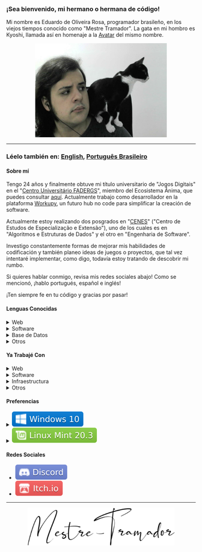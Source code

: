 ### ¡Sea bienvenido, mi hermano o hermana de código!

Mi nombre es Eduardo de Oliveira Rosa, programador brasileño, en los viejos tiempos
conocido como "Mestre Tramador". La gata en mi hombro es Kyoshi, llamada así en
homenaje a la [Avatar] del mismo nombre.

<p align="center">
  <img
    src="./assets/images/mestre-tramador-and-kyoshi.jpg"
    alt="Una foto de mi mismo y mi gata"
    width="350"
    height="250"
  />
</p>

---

### Léelo también en: [English], [Português Brasileiro]

#### Sobre mí

Tengo 24 años y finalmente obtuve mi título universitario de "Jogos Digitais" en
el "[Centro Universitário FADERGS]", miembro del Ecosistema Ânima, que puedes
consultar [aquí][FADERGS]. Actualmente trabajo como desarrollador en la plataforma
[Workupy], un futuro hub no code para simplificar la creación de software.

Actualmente estoy realizando dos posgrados en "[CENES]" ("Centro de Estudos de
Especialização e Extensão"), uno de los cuales es en "Algoritmos e Estruturas
de Dados" y el otro en "Engenharia de Software".

Investigo constantemente formas de mejorar mis habilidades de codificación y también
planeo ideas de juegos o proyectos, que tal vez intentaré implementar, como digo,
todavía estoy tratando de descobrir mi rumbo.

Si quieres hablar conmigo, revisa mis redes sociales abajo! Como se mencionó,
¡hablo portugués, español e inglés!

¡Ten siempre fe en tu código y gracias por pasar!

#### Lenguas Conocidas

<!-- #region Web -->
<details>

<summary>
  Web
</summary>

<!-- #region Frontend -->
##### Frontend

- [![HTML](assets/badges/html.svg)](https://developer.mozilla.org/en-US/docs/Web/HTML/)
- [![CSS](assets/badges/css.svg)](https://developer.mozilla.org/en-US/docs/Web/CSS/)
- [![Sass](assets/badges/sass.svg)](https://sass-lang.com/)
- [![JavaScript](assets/badges/js.svg)](https://developer.mozilla.org/en-US/docs/Web/JavaScript/)
- [![TypeScript](assets/badges/ts.svg)](https://www.typescriptlang.org/)
<!-- #endregion -->

<!-- #region Backend -->
##### Backend

- [![PHP](assets/badges/php.svg)](https://www.php.net/)
<!-- #endregion -->

</details>
<!-- #endregion -->

<!-- #region Software -->
<details>

<summary>
  Software
</summary>

<!-- #region Juegos -->
##### Juegos

- [![C#](assets/badges/cs.svg)](https://learn.microsoft.com/en-us/dotnet/csharp/)
- [![Java](assets/badges/java.svg)](https://www.java.com/en/)
- [![Kotlin](assets/badges/kotlin.svg)](https://kotlinlang.org/)
<!-- #endregion -->

<!-- #region General -->
##### General

- [![C](assets/badges/c.svg)](https://www.learn-c.org/)
- [![Lua](assets/badges/lua.svg)](https://www.lua.org/)
<!-- #endregion -->

<!-- #region Terminal -->
##### Terminal

- [![Bash](assets/badges/bash.svg)](https://www.gnu.org/software/bash/)
- [![Batch](assets/badges/batch.svg)](https://learn.microsoft.com/en-us/windows-server/administration/windows-commands/windows-commands)
<!-- #endregion -->

</details>
<!-- #endregion -->

<!-- #region Base de Datos -->
<details>

<summary>
  Base de Datos
</summary>

<!-- #region Relacional -->
##### Relacional

- [![MySQL](assets/badges/mysql.svg)](https://www.mysql.com/)
- [![SQLite](assets/badges/sqlite.svg)](https://www.sqlite.org/)

<!-- #endregion -->

</details>
<!-- #endregion -->

<!-- #region Otros -->
<details>

<summary>
  Otros
</summary>

<!-- #region Marcación -->
##### Marcación

- [![Markdown](assets/badges/md.svg)](https://www.markdownguide.org/)
- [![YAML](assets/badges/yaml.svg)](https://yaml.org/)
- [![TOML](assets/badges/toml.svg)](https://toml.io/en/)
<!-- #endregion -->

<!-- #region Datos -->
##### Datos

- [![JSON](assets/badges/json.svg)](https://www.json.org/json-en.html)
<!-- #endregion -->

<!-- #region Vector -->
##### Vector

- [![SVG](assets/badges/svg.svg)](https://developer.mozilla.org/en-US/docs/Web/SVG/)
<!-- #endregion -->

</details>
<!-- #endregion -->

#### Ya Trabajé Con

<!-- #region Web -->
<details>

<summary>
  Web
</summary>

<!-- #region Framework Frontend -->
##### Framework Frontend

- [![Angular](assets/badges/angular.svg)](https://angular.io/)
- [![Vue.js](assets/badges/vue.svg)](https://vuejs.org/)
- [![Tailwind CSS](assets/badges/tailwind.svg)](https://tailwindcss.com/)
- [![Bootstrap](assets/badges/bootstrap.svg)](https://getbootstrap.com/)
<!-- #endregion -->

<!-- #region Biblioteca Frontend -->
##### Biblioteca Frontend

- [![React](assets/badges/react.svg)](https://reactjs.org/)
- [![jQuery](assets/badges/jquery.svg)](https://jquery.com/)
<!-- #endregion -->

<!-- #region Framework Backend -->
##### Framework Backend

- [![Laravel](assets/badges/laravel.svg)](https://laravel.com/)
- [![Lumen](assets/badges/lumen.svg)](https://lumen.laravel.com/docs/)
- [![Express](assets/badges/express.svg)](https://expressjs.com/)
<!-- #endregion -->

<!-- #region Manejador de Paquetes -->
##### Manejador de Paquetes

- [![npm](assets/badges/npm.svg)](https://www.npmjs.com/)
- [![yarn](assets/badges/yarn.svg)](https://yarnpkg.com/)
- [![pnpm](assets/badges/pnpm.svg)](https://pnpm.io/)
- [![Composer](assets/badges/composer.svg)](https://getcomposer.org/)
<!-- #endregion -->

<!-- #region Mobile -->
##### Mobile

- [![Ionic](assets/badges/ionic.svg)](https://ionicframework.com/)
- [![React Native](assets/badges/reactnative.svg)](https://reactnative.dev/)
<!-- #endregion -->

<!-- #region Otros -->
##### Otros

- [![Node.js](assets/badges/node.svg)](https://nodejs.org/en/)
- [![PWA](assets/badges/pwa.svg)](https://developer.mozilla.org/en-US/docs/Web/Progressive_web_apps)
<!-- #endregion -->

</details>
<!-- #endregion -->

<!-- #region Software -->
<details>

<summary>
  Software
</summary>

<!-- #region Juegos -->
##### Juegos

- [![CurseForge](assets/badges/forge.svg)](https://docs.minecraftforge.net/en/latest/)
- [![Unity](assets/badges/unity.svg)](https://unity.com/)
<!-- #endregion -->

<!-- #region General -->
##### General

- [![.NET](assets/badges/dotnet.svg)](https://dotnet.microsoft.com/en-us/)
<!-- #endregion -->

</details>
<!-- #endregion -->

<!-- #region Infraestructura -->
<details>

<summary>
  Infraestructura
</summary>

<!-- #region Redes y Entorno -->
##### Redes y Entorno

- [![Docker](assets/badges/docker.svg)](https://www.docker.com/)
<!-- #endregion -->

<!-- #region Servidores -->
##### Servidores

- [![NGINX](assets/badges/nginx.svg)](https://www.nginx.com/)
<!-- #endregion -->

<!-- #region Maquinas Virtuales -->
##### Maquinas Virtuales

- [![VMware](assets/badges/vmware.svg)](https://www.vmware.com/)
<!-- #endregion -->

</details>
<!-- #endregion -->

<!-- #region Otros -->
<details>

<summary>
  Otros
</summary>

<!-- #region Formatación de Código Fuente -->
##### Formatación de Código Fuente

- [![EditorConfig](assets/badges/editorconfig.svg)](https://editorconfig.org/)
- [![Keep a Changelog](assets/badges/changelog.svg)](https://keepachangelog.com/en/1.1.0/)
<!-- #endregion -->

<!-- #region Edición de Imágenes -->
##### Edición de Imágenes

- [![Photoshop](assets/badges/psd.svg)](https://www.adobe.com/br/products/photoshop.html)
<!-- #endregion -->

<!-- #region Modelaje 3D -->
##### Modelaje 3D

- [![3D Studio Max](assets/badges/3dsmax.svg)](https://www.autodesk.com.br/products/3ds-max/overview/)
- [![Blender](assets/badges/blender.svg)](https://www.blender.org/)
<!-- #endregion -->

</details>

<!-- #endregion -->

#### Preferencias

<!-- #region Windows -->
<details>

<!-- #region Summary -->
<summary>
  <a
    href="https://www.microsoft.com/en-us/windows/get-windows-10"
    rel="nofollow"
  >
    <img
      src="assets/badges/win10.svg"
      alt="Windows 10"
      style="max-width: 100%;"
    />
  </a>
</summary>
<!-- #endregion -->

<!-- #region Table -->
<table>
  <tbody>
    <!-- #region Herramienta VCS -->
    <tr>
      <td>
        <strong>Herramienta VCS</strong>
      </td>
      <th>
        <a href="https://git-scm.com/" rel="nofollow">
          <img
            src="assets/badges/git.svg"
            alt="Git"
            style="max-width: 100%;"
          />
        </a>
      </th>
    </tr>
    <!-- #endregion -->
    <!-- #region Plataforma DVCS -->
    <tr>
      <td>
        <strong>Plataforma DVCS</strong>
      </td>
      <th>
        <a href="https://github.com/">
          <img
            src="assets/badges/github.svg"
            alt="GitHub"
            style="max-width: 100%;"
          />
        </a>
      </th>
    </tr>
    <!-- #endregion -->
    <!-- #region IDE -->
    <tr>
      <td>
        <strong>IDE</strong>
      </td>
      <th>
        <a href="https://code.visualstudio.com/" rel="nofollow">
          <img
            src="assets/badges/vscode.svg"
            alt="VSCode"
            style="max-width: 100%;"
          />
        </a>
      </th>
    </tr>
    <!-- #endregion -->
    <!-- #region Plataforma de API -->
    <tr>
      <td>
        <strong>Plataforma de API</strong>
      </td>
      <th>
        <a href="https://www.postman.com/" rel="nofollow">
          <img
            src="assets/badges/postman.svg"
            alt="Postman"
            style="max-width: 100%;"
          />
        </a>
      </th>
    </tr>
    <!-- #endregion -->
    <!-- #region Buscador Web -->
    <tr>
      <td>
        <strong>Buscador Web</strong>
      </td>
      <th>
        <a href="https://www.google.com/intl/en/chrome/" rel="nofollow">
          <img
            src="assets/badges/chrome.svg"
            alt="Google Chrome"
            style="max-width: 100%;"
          />
        </a>
      </th>
    </tr>
    <!-- #endregion -->
  </tbody>
</table>
<!-- #endregion -->

</details>
<!-- #endregion -->

<!-- #region Linux -->
<details>

<!-- #region Summary -->
<summary>
  <a
    href="https://www.linuxmint.com/"
    rel="nofollow"
  >
    <img
      src="assets/badges/lnxmint.svg"
      alt="Linux Mint"
      style="max-width: 100%;"
    />
  </a>
</summary>
<!-- #endregion -->

<!-- #region Table -->
<table>
  <tbody>
    <!-- #region Herramienta VCS -->
    <tr>
      <td>
        <strong>Herramienta VCS</strong>
      </td>
      <th>
        <a href="https://git-scm.com/" rel="nofollow">
          <img
            src="assets/badges/git.svg"
            alt="Git"
            style="max-width: 100%;"
          />
        </a>
      </th>
    </tr>
    <!-- #endregion -->
    <!-- #region Plataforma DVCS -->
    <tr>
      <td>
        <strong>Plataforma DVCS</strong>
      </td>
      <th>
        <a href="https://github.com/">
          <img
            src="assets/badges/github.svg"
            alt="GitHub"
            style="max-width: 100%;"
          />
        </a>
      </th>
    </tr>
    <!-- #endregion -->
    <!-- #region IDE -->
    <tr>
      <td>
        <strong>IDE</strong>
      </td>
      <th>
        <a href="https://code.visualstudio.com/" rel="nofollow">
          <img
            src="assets/badges/vscode.svg"
            alt="VSCode"
            style="max-width: 100%;"
          />
        </a>
      </th>
    </tr>
    <!-- #endregion -->
    <!-- #region Plataforma de API -->
    <tr>
      <td>
        <strong>Plataforma de API</strong>
      </td>
      <th>
        <a href="https://www.postman.com/" rel="nofollow">
          <img
            src="assets/badges/postman.svg"
            alt="Postman"
            style="max-width: 100%;"
          />
        </a>
      </th>
    </tr>
    <!-- #endregion -->
    <!-- #region Buscador Web -->
    <tr>
      <td>
        <strong>Buscador Web</strong>
      </td>
      <th>
        <a href="https://www.mozilla.org/en-US/firefox/new/" rel="nofollow">
          <img
            src="assets/badges/firefox.svg"
            alt="Firefox Browser"
            style="max-width: 100%;"
          />
        </a>
      </th>
    </tr>
    <!-- #endregion -->
  </tbody>
</table>
<!-- #endregion -->

</details>
<!-- #endregion -->

#### Redes Sociales

- [![Discord](assets/badges/discord.svg)](https://discord.com/users/335813464079728650)
- [![Itch.io](assets/badges/itch.io.svg)](https://mestre-tramador.itch.io/)

---

<p align="center">
  <a href="#mestre-tramador-and-kyoshi">
    <img
      src="assets/images/logo.png"
      alt="Mestre-Tramador"
      width="391"
      height="100"
    />
  </a>
</p>

[Avatar]: https://avatar.fandom.com/wiki/Kyoshi
[English]: ./README.md
[Português Brasileiro]: ./README.PT-BR.md
[Centro Universitário FADERGS]: https://www.fadergs.edu.br/
[FADERGS]: ./data/academics/1-Jogos-Digitais/README.ES.md
[Workupy]: https://github.com/Workupy
[CENES]: https://cenes.com.br/
